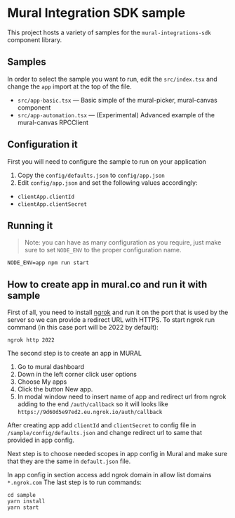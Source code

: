 # Mural Integration SDK sample

This project hosts a variety of samples for the `mural-integrations-sdk` component library.

## Samples

In order to select the sample you want to run, edit the `src/index.tsx` and change the
`app` import at the top of the file.

  - `src/app-basic.tsx` — Basic simple of the mural-picker, mural-canvas component
  - `src/app-automation.tsx` — (Experimental) Advanced example of the mural-canvas RPCClient

## Configuration it

First you will need to configure the sample to run on your application

1. Copy the `config/defaults.json` to `config/app.json`
2. Edit `config/app.json` and set the following values accordingly:

 - `clientApp.clientId`
 - `clientApp.clientSecret`

## Running it

> Note: you can have as many configuration as you require, just make sure
> to set `NODE_ENV` to the proper configuration name.

`NODE_ENV=app npm run start`

## How to create app in mural.co and run it with sample


First of all, you need to install [ngrok](https://ngrok.com/download) and run it on the port that is used by the server so we can provide a redirect URL with HTTPS.
To start ngrok run command (in this case port will be 2022 by default):
```
ngrok http 2022
```
The second step is to create an app in MURAL
   1. Go to mural dashboard
   2. Down in the left corner click user options
   3. Choose My apps
   4. Click the button New app.
   5. In modal window need to insert name of app and redirect url from ngrok adding to the end `/auth/callback` so it will looks like `https://9d60d5e97ed2.eu.ngrok.io/auth/callback`

After creating app add `clientId` and `clientSecret` to config file in `/sample/config/defaults.json` and change  redirect url to same that provided in app config.

Next step is to choose needed scopes in app config in Mural and make sure that they are the same in `default.json` file.

In app config in section access add ngrok domain in allow list domains `*.ngrok.com`
The last step is to run commands:
```
cd sample
yarn install
yarn start
```
